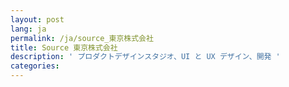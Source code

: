 ```yaml
---
layout: post
lang: ja
permalink: /ja/source_東京株式会社
title: Source 東京株式会社
description: ' プロダクトデザインスタジオ、UI と UX デザイン、開発 '
categories: 
---
```

